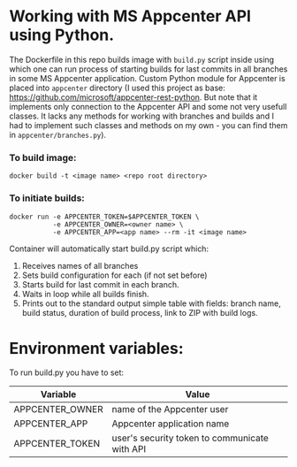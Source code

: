 # Working with MS Appcenter API using Python.
 
The Dockerfile in this repo builds image with `build.py` script inside using which one can run 
process of starting builds for last commits in all branches in some MS Appcenter application.
Custom Python module for Appcenter is placed into `appcenter` directory (I used this project as base: https://github.com/microsoft/appcenter-rest-python. 
But note that it implements only connection to the Appcenter API and some not very usefull classes. It lacks
any methods for working with branches and builds and I had to implement such classes and methods on my own - you can find them in `appcenter/branches.py`).

### To build image:

```
docker build -t <image name> <repo root directory>
```

### To initiate builds:

```
docker run -e APPCENTER_TOKEN=$APPCENTER_TOKEN \
           -e APPCENTER_OWNER=<owner name> \
           -e APPCENTER_APP=<app name> --rm -it <image name>
```

Container will automatically start build.py script which:
1. Receives names of all branches
2. Sets build configuration for each (if not set before)
3. Starts build for last commit in each branch.
4. Waits in loop while all builds finish.
5. Prints out to the standard output simple table with fields: branch name, build status, duration of build process, link to ZIP with build logs.

# Environment variables:
To run build.py you have to set:

| Variable | Value |
| ------ | ------ |
| APPCENTER_OWNER | name of the Appcenter user |
| APPCENTER_APP | Appcenter application name |
| APPCENTER_TOKEN | user's security token to communicate with API |
